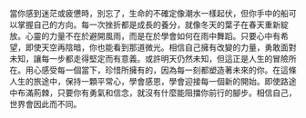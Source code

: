 當你感到迷茫或疲憊時，別忘了，生命的不確定像潮水一樣起伏，但你手中的船可以掌握自己的方向。每一次挫折都是成長的養分，就像冬天的葉子在春天重新綻放。心靈的力量不在於避開風雨，而是在於學會如何在雨中舞蹈。只要心中有希望，即使天空再陰暗，你也能看到那道微光。相信自己擁有改變的力量，勇敢面對未知，讓每一步都走得堅定而有意義。或許明天仍然未知，但這正是人生的冒險所在。用心感受每一個當下，珍惜所擁有的，因為每一刻都塑造著未來的你。在這條人生的旅途中，保持一顆平常心，學會感恩，學會迎接每一個新的開始。即使路途中布滿荊棘，只要你有勇氣和信念，就沒有什麼能阻擋你前行的腳步。相信自己，世界會因此而不同。